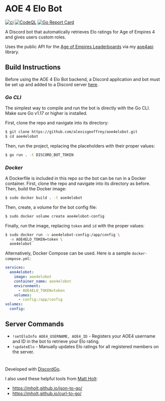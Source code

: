 # AOE 4 Elo Bot
[![ci](https://img.shields.io/github/workflow/status/alexisgeoffrey/aoe4elobot/Docker%20Build%20&%20Push/main?label=ci)](https://github.com/alexisgeoffrey/aoe4elobot/actions/workflows/build-push.yml)
[![CodeQL](https://img.shields.io/github/workflow/status/alexisgeoffrey/aoe4elobot/CodeQL/main?label=code%20QL)](https://github.com/alexisgeoffrey/aoe4elobot/actions/workflows/codeql-analysis.yml)
[![Go Report Card](https://goreportcard.com/badge/github.com/alexisgeoffrey/aoe4elobot)](https://goreportcard.com/report/github.com/alexisgeoffrey/aoe4elobot)

A Discord bot that automatically retrieves Elo ratings for Age of Empires 4 and gives users custom roles.

Uses the public API for the [Age of Empires Leaderboards](https://www.ageofempires.com/stats/ageiv/) via my [aoe4api](https://github.com/alexisgeoffrey/aoe4api) library.

## Build Instructions
Before using the AOE 4 Elo Bot backend, a Discord application and bot must be set up and added to a Discord server [here](https://discord.com/developers/applications).
### *Go CLI*
The simplest way to compile and run the bot is directly with the Go CLI. Make sure Go v1.17 or higher is installed.

First, clone the repo and navigate into its directory:
```bash
$ git clone https://github.com/alexisgeoffrey/aoe4elobot.git
$ cd aoe4elobot
```
Then, run the project, replacing the placeholders with their proper values:
```bash
$ go run . -t DISCORD_BOT_TOKEN
```
### *Docker*
A Dockerfile is included in this repo so the bot can be run in a Docker container. First, clone the repo and navigate into its directory as before. Then, build the Docker image:
```bash
$ sudo docker build . -t aoe4elobot
```
Then, create, a volume for the bot config file:
```bash
$ sudo docker volume create aoe4elobot-config
```
Finally, run the image, replacing `token` and `id` with the proper values:
```bash
$ sudo docker run -v aoe4elobot-config:/app/config \
  -e AOE4ELO_TOKEN=token \
  aoe4elobot
```
Alternatively, Docker Compose can be used. Here is a sample `docker-compose.yml`:
```yml
services:
  aoe4elobot:
    image: aoe4elobot
    container_name: aoe4elobot
    environment:
      - AOE4ELO_TOKEN=token
    volumes:
      - config:/app/config
volumes:
  config:
```
## Server Commands
- `!setEloInfo AOE4_USERNAME, AOE4_ID` - Registers your AOE4 username and ID in the bot to retrieve your Elo rating.
- `!updateElo` - Manually updates Elo ratings for all registered members on the server.
#
Developed with [DiscordGo](https://github.com/bwmarrin/discordgo).

I also used these helpful tools from [Matt Holt](https://github.com/mholt):
- https://mholt.github.io/json-to-go/
- https://mholt.github.io/curl-to-go/
